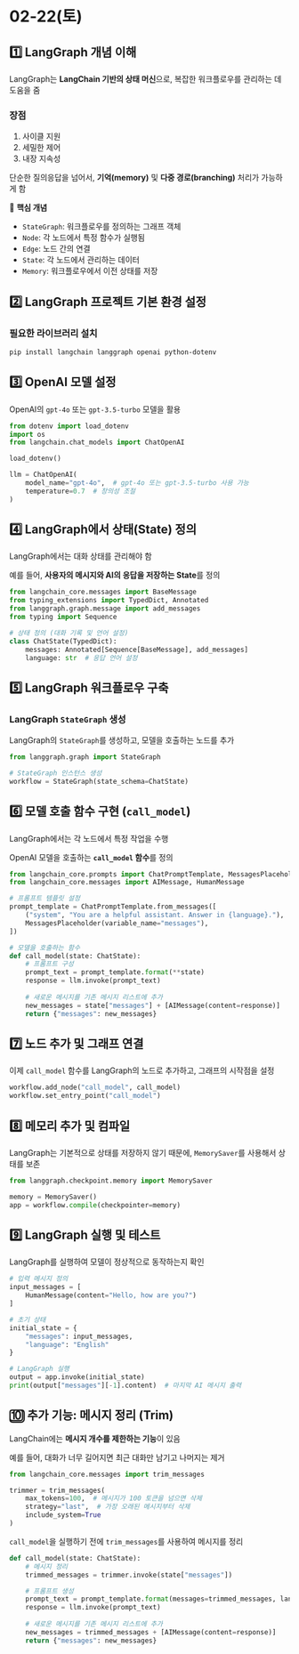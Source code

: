 # 02-22(토)

## **1️⃣ LangGraph 개념 이해**

LangGraph는 **LangChain 기반의 상태 머신**으로, 복잡한 워크플로우를 관리하는 데 도움을 줌
### 장점
1. 사이클 지원
2. 세밀한 제어
3. 내장 지속성

단순한 질의응답을 넘어서, **기억(memory)** 및 **다중 경로(branching)** 처리가 가능하게 함

🔹 **핵심 개념**

- `StateGraph`: 워크플로우를 정의하는 그래프 객체
- `Node`: 각 노드에서 특정 함수가 실행됨
- `Edge`: 노드 간의 연결
- `State`: 각 노드에서 관리하는 데이터
- `Memory`: 워크플로우에서 이전 상태를 저장

## **2️⃣ LangGraph 프로젝트 기본 환경 설정**

### **필요한 라이브러리 설치**

```bash
pip install langchain langgraph openai python-dotenv
```

## **3️⃣ OpenAI 모델 설정**

OpenAI의 `gpt-4o` 또는 `gpt-3.5-turbo` 모델을 활용

```python
from dotenv import load_dotenv
import os
from langchain.chat_models import ChatOpenAI

load_dotenv()

llm = ChatOpenAI(
    model_name="gpt-4o",  # gpt-4o 또는 gpt-3.5-turbo 사용 가능
    temperature=0.7  # 창의성 조절
)
```

## **4️⃣ LangGraph에서 상태(State) 정의**

LangGraph에서는 대화 상태를 관리해야 함

예를 들어, **사용자의 메시지와 AI의 응답을 저장하는 State**를 정의

```python
from langchain_core.messages import BaseMessage
from typing_extensions import TypedDict, Annotated
from langgraph.graph.message import add_messages
from typing import Sequence

# 상태 정의 (대화 기록 및 언어 설정)
class ChatState(TypedDict):
    messages: Annotated[Sequence[BaseMessage], add_messages]
    language: str  # 응답 언어 설정
```

## **5️⃣ LangGraph 워크플로우 구축**

### **LangGraph `StateGraph` 생성**

LangGraph의 `StateGraph`를 생성하고, 모델을 호출하는 노드를 추가

```python
from langgraph.graph import StateGraph

# StateGraph 인스턴스 생성
workflow = StateGraph(state_schema=ChatState)
```

## **6️⃣ 모델 호출 함수 구현 (`call_model`)**

LangGraph에서는 각 노드에서 특정 작업을 수행

OpenAI 모델을 호출하는 **`call_model` 함수**를 정의

```python
from langchain_core.prompts import ChatPromptTemplate, MessagesPlaceholder
from langchain_core.messages import AIMessage, HumanMessage

# 프롬프트 템플릿 설정
prompt_template = ChatPromptTemplate.from_messages([
    ("system", "You are a helpful assistant. Answer in {language}."),
    MessagesPlaceholder(variable_name="messages"),
])

# 모델을 호출하는 함수
def call_model(state: ChatState):
    # 프롬프트 구성
    prompt_text = prompt_template.format(**state)
    response = llm.invoke(prompt_text)
    
    # 새로운 메시지를 기존 메시지 리스트에 추가
    new_messages = state["messages"] + [AIMessage(content=response)]
    return {"messages": new_messages}
```

## **7️⃣ 노드 추가 및 그래프 연결**

이제 `call_model` 함수를 LangGraph의 노드로 추가하고, 그래프의 시작점을 설정

```python
workflow.add_node("call_model", call_model)
workflow.set_entry_point("call_model")
```

## **8️⃣ 메모리 추가 및 컴파일**

LangGraph는 기본적으로 상태를 저장하지 않기 때문에, `MemorySaver`를 사용해서 상태를 보존

```python
from langgraph.checkpoint.memory import MemorySaver

memory = MemorySaver()
app = workflow.compile(checkpointer=memory)
```

## **9️⃣ LangGraph 실행 및 테스트**

LangGraph를 실행하여 모델이 정상적으로 동작하는지 확인

```python
# 입력 메시지 정의
input_messages = [
    HumanMessage(content="Hello, how are you?")
]

# 초기 상태
initial_state = {
    "messages": input_messages,
    "language": "English"
}

# LangGraph 실행
output = app.invoke(initial_state)
print(output["messages"][-1].content)  # 마지막 AI 메시지 출력
```

## **🔟 추가 기능: 메시지 정리 (Trim)**

LangChain에는 **메시지 개수를 제한하는 기능**이 있음

예를 들어, 대화가 너무 길어지면 최근 대화만 남기고 나머지는 제거

```python
from langchain_core.messages import trim_messages

trimmer = trim_messages(
    max_tokens=100,  # 메시지가 100 토큰을 넘으면 삭제
    strategy="last",  # 가장 오래된 메시지부터 삭제
    include_system=True
)
```

`call_model`을 실행하기 전에 `trim_messages`를 사용하여 메시지를 정리

```python
def call_model(state: ChatState):
    # 메시지 정리
    trimmed_messages = trimmer.invoke(state["messages"])

    # 프롬프트 생성
    prompt_text = prompt_template.format(messages=trimmed_messages, language=state["language"])
    response = llm.invoke(prompt_text)
    
    # 새로운 메시지를 기존 메시지 리스트에 추가
    new_messages = trimmed_messages + [AIMessage(content=response)]
    return {"messages": new_messages}
```
